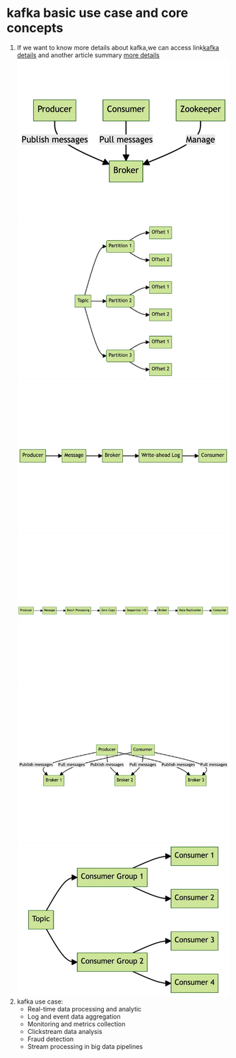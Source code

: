 # kafka basic use case and core concepts

1. If we want to know more details about kafka,we can access link[kafka details](https://www.baeldung.com/tag/kafka "最好的kafka知识")
   and another article summary [more details](https://medium.com/cloud-native-daily/a-deep-dive-into-apache-kafka-unraveling-the-magic-behind-the-scenes-4233e1f00f6c)
   ![img.png](img.png)
   ![img_1.png](img_1.png)
   ![img_2.png](img_2.png)
   ![img_3.png](img_3.png)
   ![img_4.png](img_4.png)
   ![img_5.png](img_5.png)
2. kafka use case:
   - Real-time data processing and analytic
   - Log and event data aggregation
   - Monitoring and metrics collection
   - Clickstream data analysis
   - Fraud detection
   - Stream processing in big data pipelines